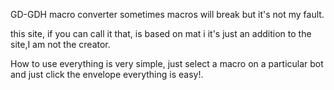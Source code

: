 GD-GDH
macro converter sometimes macros will break but it's not my fault.

this site, if you can call it that, is based on mat i it's just an addition to the site,I am not the creator.

How to use
everything is very simple, just select a macro on a particular bot and just click the envelope everything is easy!.